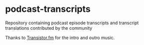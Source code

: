 # podcast-transcripts

Repository containing podcast episode transcripts and transcript translations contributed by the community

Thanks to [Transistor.fm](https://transistor.fm/free-podcast-intro-music/) for the intro and outro music.
